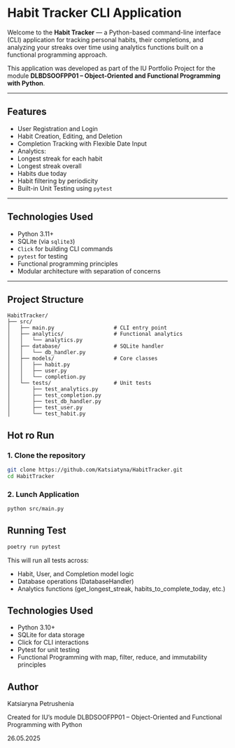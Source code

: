 #  Habit Tracker CLI Application

Welcome to the **Habit Tracker** — a Python-based command-line interface (CLI) application for tracking personal habits, their completions, and analyzing your streaks over time using analytics functions built on a functional programming approach.

This application was developed as part of the IU Portfolio Project for the module **DLBDSOOFPP01 – Object-Oriented and Functional Programming with Python**.

---

##  Features

-  User Registration and Login  
-  Habit Creation, Editing, and Deletion  
-  Completion Tracking with Flexible Date Input  
-  Analytics:
  - Longest streak for each habit
  - Longest streak overall
  - Habits due today
-  Habit filtering by periodicity  
-  Built-in Unit Testing using `pytest`

---

##  Technologies Used

- Python 3.11+
- SQLite (via `sqlite3`)
- `Click` for building CLI commands
- `pytest` for testing
- Functional programming principles
- Modular architecture with separation of concerns

---

##  Project Structure

```text
HabitTracker/
├── src/
│   ├── main.py                   # CLI entry point
│   ├── analytics/                # Functional analytics
│   │   └── analytics.py
│   ├── database/                 # SQLite handler
│   │   └── db_handler.py
│   ├── models/                   # Core classes
│   │   ├── habit.py
│   │   ├── user.py
│   │   └── completion.py
│   └── tests/                    # Unit tests
│       ├── test_analytics.py
│       ├── test_completion.py
│       ├── test_db_handler.py
│       ├── test_user.py
│       └── test_habit.py
```

## Hot ro Run

### 1. Clone the repository

  ```bash
git clone https://github.com/Katsiatyna/HabitTracker.git
cd HabitTracker
  ```

### 2. Lunch Application

  ```bash
python src/main.py
  ```

## Running Test

  ```bash
poetry run pytest
  ```

This will run all tests across:
- Habit, User, and Completion model logic
- Database operations (DatabaseHandler)
- Analytics functions (get_longest_streak, habits_to_complete_today, etc.)

## Technologies Used

- Python 3.10+
- SQLite for data storage
- Click for CLI interactions
- Pytest for unit testing
- Functional Programming with map, filter, reduce, and immutability principles

## Author

Katsiaryna Petrushenia

Created for IU’s module DLBDSOOFPP01 – Object-Oriented and Functional Programming with Python

26.05.2025

